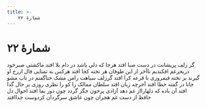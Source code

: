 ```yaml
---
title: >-
    شمارهٔ ۲۲
---
```

# شمارهٔ ۲۲

گر زلف پریشانت در دست صبا افتد
هرجا که دلی باشد در دام بلا افتد
ماکشتی صبرخود دربحرغم افکندیم
تاآخر از این طوفان هر تخته کجا افتد
هرکس به تمنایی فال ازرخ او گیرند
بر تخته فیمروزی تا قرعه کرا افتد
گرزلف سیاهت رامن مشک ختاگفتم
در تاب مشو جانا در گفته خطا افتد
آخرچه زیان افتد سلطان ممالک را
کو را نظری روزی بر حال گدا افتد
آن باده که دلهارااز غم دهد آزادی
پرخون جگر گردد چون دور بما افتد
احوال دل حافظ از دست غم هجران
چون عاشق سرگردان کزدوست جداافتد
